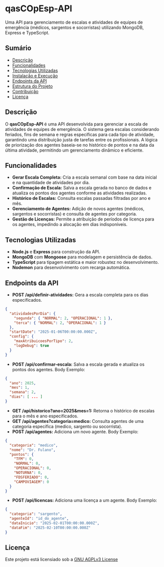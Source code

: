 
# qasCOpEsp-API

Uma API para gerenciamento de escalas e atividades de equipes de emergência (médicos, sargentos e socorristas) utilizando MongoDB, Express e TypeScript.

## Sumário

- [Descrição](#descrição)
- [Funcionalidades](#funcionalidades)
- [Tecnologias Utilizadas](#tecnologias-utilizadas)
- [Instalação e Execução](#instalação-e-execução)
- [Endpoints da API](#endpoints-da-api)
- [Estrutura do Projeto](#estrutura-do-projeto)
- [Contribuição](#contribuição)
- [Licença](#licença)

## Descrição

O **qasCOpEsp-API** é uma API desenvolvida para gerenciar a escala de atividades de equipes de emergência. O sistema gera escalas considerando feriados, fins de semana e regras específicas para cada tipo de atividade, garantindo uma distribuição justa de tarefas entre os profissionais. A lógica de priorização dos agentes baseia-se no histórico de pontos e na data da última atividade, permitindo um gerenciamento dinâmico e eficiente.

## Funcionalidades

- **Gerar Escala Completa:** Cria a escala semanal com base na data inicial e na quantidade de atividades por dia.
- **Confirmação de Escala:** Salva a escala gerada no banco de dados e atualiza os pontos dos agentes conforme as atividades realizadas.
- **Histórico de Escalas:** Consulta escalas passadas filtradas por ano e mês.
- **Gerenciamento de Agentes:** Adição de novos agentes (médicos, sargentos e socorristas) e consulta de agentes por categoria.
- **Gestão de Licenças:** Permite a atribuição de períodos de licença para os agentes, impedindo a alocação em dias indisponíveis.

## Tecnologias Utilizadas

- **Node.js** e **Express** para construção da API.
- **MongoDB** com **Mongoose** para modelagem e persistência de dados.
- **TypeScript** para tipagem estática e maior robustez no desenvolvimento.
- **Nodemon** para desenvolvimento com recarga automática.

## Endpoints da API
- **POST /api/definir-atividades:** Gera a escala completa para os dias especificados.
``` json
{
  "atividadesPorDia": {
    "segunda": { "NORMAL": 2, "OPERACIONAL": 1 },
    "terca": { "NORMAL": 2, "OPERACIONAL": 1 }
  },
  "startDate": "2025-01-06T00:00:00.000Z",
  "config": {
    "maxAtribuicoesPorTipo": 2,
    "logDebug": true
  }
}
```
- **POST /api/confirmar-escala:** Salva a escala gerada e atualiza os pontos dos agentes. Body Exemplo:
``` json
{
  "ano": 2025,
  "mes": 1,
  "semana": 2,
  "dias": [ ... ]
}
```

- **GET /api/historico?ano=2025&mes=1:** Retorna o histórico de escalas para o mês e ano especificados.
- **GET /api/agentes?categoria=medico:** Consulta agentes de uma categoria específica (medico, sargento ou socorrista).
- **POST /api/agentes:**  Adiciona um novo agente. Body Exemplo:
``` json
{
  "categoria": "medico",
  "nome": "Dr. Fulano",
  "pontos": {
    "TFM": 0,
    "NORMAL": 0,
    "OPERACIONAL": 0,
    "NOTURNA": 0,
    "FDSFERIADO": 0,
    "CAMPOVIAGEM": 0
  }
}
```

- **POST /api/licencas:** Adiciona uma licença a um agente. Body Exemplo:
``` json
{
  "categoria": "sargento",
  "agenteId": "id_do_agente",
  "dataInicio": "2025-02-01T00:00:00.000Z",
  "dataFim": "2025-02-10T00:00:00.000Z"
}
```

## Licença
Este projeto está licensiado sob a [GNU AGPLv3 License](https://github.com/heitorbrrt1/qasCOpEsp-API/blob/main/LICENSE)

